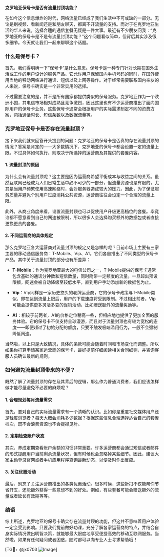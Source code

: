 **克罗地亚保号卡是否有流量封顶功能？**

在如今这个信息爆炸的时代，网络流量已经成了我们生活中不可或缺的一部分。无论是刷视频、看新闻还是和朋友聊天，都离不开流量的支持。而对于在克罗地亚生活的华人来说，选择合适的通信套餐无疑是一件大事。最近有不少朋友问我：“克罗地亚的保号卡是不是有流量封顶功能？”这个问题看似简单，但背后其实涉及很多细节。今天就让我们一起来聊聊这个话题。

### 什么是保号卡？

首先，我们得明确一下“保号卡”是什么意思。保号卡是一种专门针对长期在国外生活或工作的用户设计的服务产品。它允许用户保留国内手机号码的同时，在国外使用当地的移动网络进行通话、短信以及上网等操作。对于经常需要联系国内亲友的人来说，保号卡确实是一个非常实用的选择。

不过需要注意的是，并不是所有国家都提供类似的保号服务。克罗地亚作为一个欧洲小国，其电信市场相对成熟且竞争激烈，因此这里也有不少运营商推出了面向国际用户的保号卡业务。这些保号卡通常会根据用户的实际需求制定不同的资费方案，包括通话时长、短信条数以及数据流量等。

### 克罗地亚保号卡是否存在流量封顶？

接下来我们就来回答开头提到的问题：克罗地亚的保号卡是否真的存在流量封顶的情况？答案是肯定的——大多数情况下，克罗地亚的保号卡都会设置一定的流量上限。不过具体如何执行，则取决于所选择的运营商及其提供的套餐内容。

#### 1. 流量封顶的原因

为什么会有流量封顶呢？这主要是因为运营商希望平衡成本与收益之间的关系。虽然互联网已经成为人们日常生活中必不可少的一部分，但流量资源也是有限的，尤其是当用户频繁使用高速网络时，会对服务器造成较大的压力。因此，为了保证服务质量并避免个别用户过度消耗公共资源，运营商往往会设定一个合理的流量上限。

此外，从商业角度来看，设置流量封顶也可以促使用户升级更高档位的套餐。毕竟谁都不愿意看到自己的网速被限制，所以很多人会选择购买额外的数据包或者直接更换更贵的套餐。

#### 2. 不同运营商的具体规定

那么克罗地亚各大运营商对流量封顶的规定又是怎样的呢？目前市场上主要有三家主要的移动通信服务商：T-Mobile、Vip、A1。它们各自推出了不同类型的保号卡产品，其中关于流量封顶的部分也有所差异：

- **T-Mobile**：作为克罗地亚最大的电信公司之一，T-Mobile提供的保号卡通常包含基础的通话分钟数和短信数量，同时附带一定额度的流量。一旦超出预设限额，网速会被自动降级至较低水平，直到用户手动添加新的数据包为止。
  
- **Vip**：Vip同样是一家历史悠久的老牌运营商，它的保号卡政策与T-Mobile类似，即在达到流量上限后，用户的下载速度将受到限制。不过相比前者，Vip可能会提供更多灵活多变的促销活动，比如赠送额外的流量奖励等。

- **A1**：相较于前两者，A1的价格定位稍高一些，但相应地也提供了更加全面的服务体验。它的保号卡不仅支持全球漫游，而且对于流量封顶也有较为宽松的态度——即便超过了初始分配的额度，只要不触发极端滥用行为，一般不会强制降低网速。

当然啦，以上只是大致情况，具体的条款可能会随着时间和市场变化而调整。所以如果你打算申请某家运营商的保号卡，最好提前仔细阅读相关合同细则，并咨询客服人员确认最新的规则。

### 如何避免流量封顶带来的不便？

既然了解了流量封顶的存在及其背后的逻辑，那么作为普通消费者，我们应该怎样做才能尽量避免不必要的麻烦呢？

#### 1. 合理规划每月流量需求

首先，要对自己的实际流量需求有一个清晰的认识。比如你是重度社交媒体用户还是轻度浏览者？每天大概会消耗多少数据？根据这些信息合理选择适合自己的套餐档次，既不会浪费资源也不会捉襟见肘。

#### 2. 定期检查账户状态

其次，养成定期查看账户余额的习惯非常重要。许多运营商都会通过短信或者邮件的形式提醒用户当前剩余流量状况，但有时候也会忽略掉某些细节。因此，建议大家主动登录官网或者手机应用程序查询最新动态，以便及时作出反应。

#### 3. 关注优惠活动

最后，别忘了关注运营商推出的各类优惠活动。很多时候，这些折扣不仅能帮你节省开支，还能额外获得一些意想不到的好处。例如，有些套餐可能会赠送额外的流量或者延长有效期等等。

### 结语

综上所述，克罗地亚的保号卡确实存在流量封顶的功能，但这并不意味着用户体验一定会受到影响。只要我们提前做好功课，充分了解各家运营商的特点，并结合自身实际情况做出明智决策，就能够最大限度地享受便捷高效的移动互联网服务。当然啦，如果有任何疑问或者困惑，随时都可以向专业人士寻求帮助哦！

[TG💪+ @jx0703 ![Image](https://github.com/user-attachments/assets/dbca1d08-cadb-493c-b0ec-ad6f7a83f270)]